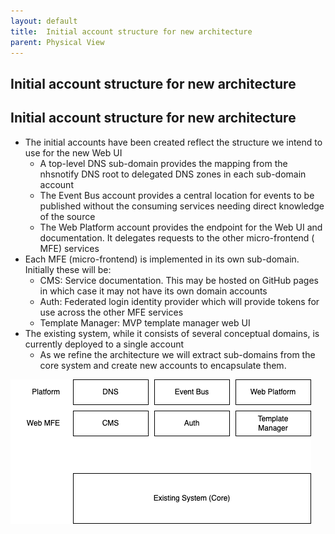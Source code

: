 ```yaml
---
layout: default
title:  Initial account structure for new architecture
parent: Physical View
---
```

## Initial account structure for new architecture

## Initial account structure for new architecture

* The initial accounts have been created reflect the structure we
  intend to use for the new Web UI
  * A top-level DNS sub-domain provides the mapping from the nhsnotify
    DNS root to delegated DNS zones in each sub-domain account
  * The Event Bus account provides a central location for events to be
    published without the consuming services needing direct knowledge
    of the source
  * The Web Platform account provides the endpoint for the Web UI and
    documentation. It delegates requests to the other micro-frontend (
    MFE) services
* Each MFE (micro-frontend) is implemented in its own sub-domain.
  Initially these will be:
  * CMS: Service documentation. This may be hosted on GitHub pages in
    which case it may not have its own domain accounts
  * Auth: Federated login identity provider which will provide tokens
    for use across the other MFE services
  * Template Manager: MVP template manager web UI
* The existing system, while it consists of several conceptual
  domains, is currently deployed to a single account
  * As we refine the architecture we will extract sub-domains from the
    core system and create new accounts to encapsulate them.

![NHS Notify Domains](assets/Domains.drawio.png)
